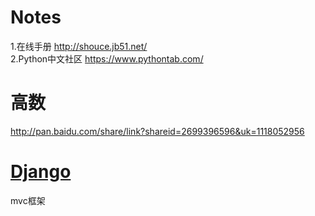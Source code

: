 Notes
=====

1.在线手册 http://shouce.jb51.net/  
2.Python中文社区 https://www.pythontab.com/


高数
=====

http://pan.baidu.com/share/link?shareid=2699396596&uk=1118052956


<a href="https://github.com/izoeys/Notes/tree/master/python/django">Django</a>
=====

mvc框架